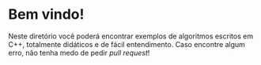 # Bem vindo!
Neste diretório você poderá encontrar exemplos de algoritmos escritos em C++, totalmente didáticos e de fácil entendimento.
Caso encontre algum erro, não tenha medo de pedir *pull request*!
